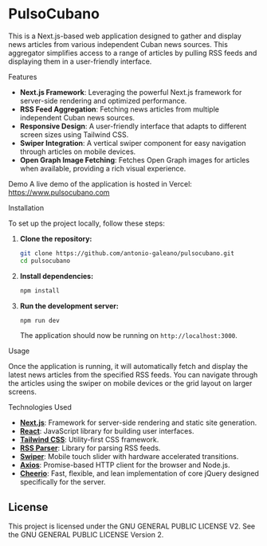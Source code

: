 # PulsoCubano

This is a Next.js-based web application designed to gather and display news articles from various independent Cuban news sources. This aggregator simplifies access to a range of articles by pulling RSS feeds and displaying them in a user-friendly interface.

Features

- **Next.js Framework**: Leveraging the powerful Next.js framework for server-side rendering and optimized performance.
- **RSS Feed Aggregation**: Fetching news articles from multiple independent Cuban news sources.
- **Responsive Design**: A user-friendly interface that adapts to different screen sizes using Tailwind CSS.
- **Swiper Integration**: A vertical swiper component for easy navigation through articles on mobile devices.
- **Open Graph Image Fetching**: Fetches Open Graph images for articles when available, providing a rich visual experience.

Demo
A live demo of the application is hosted in Vercel: 
https://www.pulsocubano.com

Installation

To set up the project locally, follow these steps:

1. **Clone the repository:**

   ```sh
   git clone https://github.com/antonio-galeano/pulsocubano.git
   cd pulsocubano
   ```

2. **Install dependencies:**

   ```sh
   npm install
   ```

3. **Run the development server:**

   ```sh
   npm run dev
   ```

   The application should now be running on `http://localhost:3000`.

Usage

Once the application is running, it will automatically fetch and display the latest news articles from the specified RSS feeds. You can navigate through the articles using the swiper on mobile devices or the grid layout on larger screens.


Technologies Used

- **[Next.js](https://nextjs.org/)**: Framework for server-side rendering and static site generation.
- **[React](https://reactjs.org/)**: JavaScript library for building user interfaces.
- **[Tailwind CSS](https://tailwindcss.com/)**: Utility-first CSS framework.
- **[RSS Parser](https://www.npmjs.com/package/rss-parser)**: Library for parsing RSS feeds.
- **[Swiper](https://swiperjs.com/)**: Mobile touch slider with hardware accelerated transitions.
- **[Axios](https://axios-http.com/)**: Promise-based HTTP client for the browser and Node.js.
- **[Cheerio](https://cheerio.js.org/)**: Fast, flexible, and lean implementation of core jQuery designed specifically for the server.


## License

This project is licensed under the GNU GENERAL PUBLIC LICENSE V2. See the GNU GENERAL PUBLIC LICENSE Version 2.
